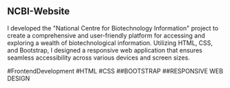 ## NCBI-Website

I developed the "National Centre for Biotechnology Information" project to create a comprehensive and user-friendly platform for accessing and exploring a wealth of biotechnological information. Utilizing HTML, CSS, and Bootstrap, I designed a responsive web application that ensures seamless accessibility across various devices and screen sizes.

#FrontendDevelopment #HTML #CSS ##BOOTSTRAP ##RESPONSIVE WEB DESIGN
